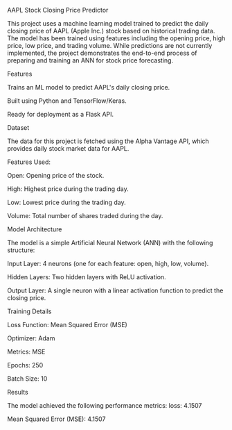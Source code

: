 AAPL Stock Closing Price Predictor

This project uses a machine learning model trained to predict the daily closing price of AAPL (Apple Inc.) stock based on historical trading data. The model has been trained using features including the opening price, high price, low price, and trading volume. While predictions are not currently implemented, the project demonstrates the end-to-end process of preparing and training an ANN for stock price forecasting.

Features

Trains an ML model to predict AAPL's daily closing price.

Built using Python and TensorFlow/Keras.

Ready for deployment as a Flask API.

Dataset

The data for this project is fetched using the Alpha Vantage API, which provides daily stock market data for AAPL.

Features Used:

Open: Opening price of the stock.

High: Highest price during the trading day.

Low: Lowest price during the trading day.

Volume: Total number of shares traded during the day.

Model Architecture

The model is a simple Artificial Neural Network (ANN) with the following structure:

Input Layer: 4 neurons (one for each feature: open, high, low, volume).

Hidden Layers: Two hidden layers with ReLU activation.

Output Layer: A single neuron with a linear activation function to predict the closing price.

Training Details

Loss Function: Mean Squared Error (MSE)

Optimizer: Adam

Metrics: MSE

Epochs: 250

Batch Size: 10

Results

The model achieved the following performance metrics:
loss: 4.1507  

Mean Squared Error (MSE): 4.1507
